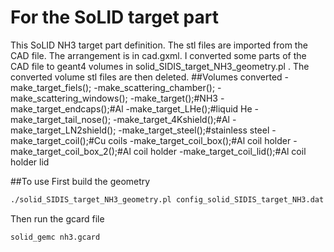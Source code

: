 # For the SoLID target part
  This SoLID NH3 target part definition. The stl files are imported from the CAD file. The arrangement is in cad.gxml. 
  I converted some parts of the CAD file to geant4 volumes in solid_SIDIS_target_NH3_geometry.pl
. The converted volume stl files are then deleted. 
##Volumes converted
-make_target_fiels();
-make_scattering_chamber();
-make_scattering_windows();
-make_target();#NH3
-make_target_endcaps();#Al
-make_target_LHe();#liquid He
-make_target_tail_nose();
-make_target_4Kshield();#Al
-make_target_LN2shield();
-make_target_steel();#stainless steel 
-make_target_coil();#Cu coils
-make_target_coil_box();#Al coil holder
-make_target_coil_box_2();#Al coil holder
-make_target_coil_lid();#Al coil holder lid

##To use
First build the geometry
```bash
./solid_SIDIS_target_NH3_geometry.pl config_solid_SIDIS_target_NH3.dat
```
Then run the gcard file
```bash
solid_gemc nh3.gcard
```

